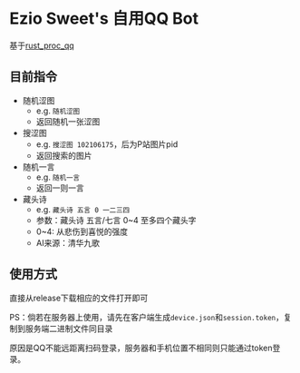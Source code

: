 # Ezio Sweet's 自用QQ Bot

基于[rust_proc_qq](https://github.com/niuhuan/rust_proc_qq)

## 目前指令

+ 随机涩图
  + e.g. ``随机涩图``
  + 返回随机一张涩图
+ 搜涩图
  + e.g. ``搜涩图 102106175``，后为P站图片pid
  + 返回搜索的图片
+ 随机一言
  + e.g. ``随机一言``
  + 返回一则一言
+ 藏头诗
  + e.g. ``藏头诗 五言 0 一二三四``
  + 参数：藏头诗 五言/七言 0~4 至多四个藏头字
  + 0~4: 从悲伤到喜悦的强度
  + AI来源：清华九歌
## 使用方式

直接从release下载相应的文件打开即可

PS：倘若在服务器上使用，请先在客户端生成``device.json``和``session.token``，复制到服务端二进制文件同目录

原因是QQ不能远距离扫码登录，服务器和手机位置不相同则只能通过token登录。